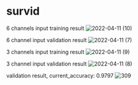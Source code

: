 # survid
6 channels input training result
![2022-04-11 (10)](https://user-images.githubusercontent.com/38833796/162746560-ff37676e-9e96-4307-8e61-e2309adf2144.png)


6 channel input validation result
![2022-04-11 (7)](https://user-images.githubusercontent.com/38833796/162746177-35a1b5f9-0b29-431e-b0e7-ee5dccd322b9.png)





3 channels input training result
![2022-04-11 (9)](https://user-images.githubusercontent.com/38833796/162745246-9197cb97-80f2-4323-9d4a-1ead178a7902.png)

3 channel input validation result
![2022-04-11 (8)](https://user-images.githubusercontent.com/38833796/162745303-00ae9185-0ab4-4069-985e-f11daffea6a5.png)


validation result, current_accuracy: 0.9797
![309](https://user-images.githubusercontent.com/38833796/162756484-19ce147f-d288-4821-9284-a1b83fa9d0db.png)

